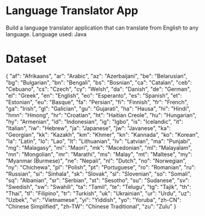 # Language Translator App

Build a language translator application that can translate from English to any language.
Language used: Java


# Dataset

{
  "af": "Afrikaans", 
  "ar": "Arabic", 
  "az": "Azerbaijani", 
  "be": "Belarusian", 
  "bg": "Bulgarian", 
  "bn": "Bengali", 
  "bs": "Bosnian", 
  "ca": "Catalan", 
  "ceb": "Cebuano", 
  "cs": "Czech", 
  "cy": "Welsh", 
  "da": "Danish", 
  "de": "German", 
  "el": "Greek", 
  "en": "English", 
  "eo": "Esperanto", 
  "es": "Spanish", 
  "et": "Estonian", 
  "eu": "Basque", 
  "fa": "Persian", 
  "fi": "Finnish", 
  "fr": "French", 
  "ga": "Irish", 
  "gl": "Galician", 
  "gu": "Gujarati", 
  "ha": "Hausa", 
  "hi": "Hindi", 
  "hmn": "Hmong", 
  "hr": "Croatian", 
  "ht": "Haitian Creole", 
  "hu": "Hungarian", 
  "hy": "Armenian", 
  "id": "Indonesian", 
  "ig": "Igbo", 
  "is": "Icelandic", 
  "it": "Italian", 
  "iw": "Hebrew", 
  "ja": "Japanese", 
  "jw": "Javanese", 
  "ka": "Georgian", 
  "kk": "Kazakh", 
  "km": "Khmer", 
  "kn": "Kannada", 
  "ko": "Korean", 
  "la": "Latin", 
  "lo": "Lao", 
  "lt": "Lithuanian", 
  "lv": "Latvian", 
  "ma": "Punjabi", 
  "mg": "Malagasy", 
  "mi": "Maori", 
  "mk": "Macedonian", 
  "ml": "Malayalam", 
  "mn": "Mongolian", 
  "mr": "Marathi", 
  "ms": "Malay", 
  "mt": "Maltese", 
  "my": "Myanmar (Burmese)", 
  "ne": "Nepali", 
  "nl": "Dutch", 
  "no": "Norwegian", 
  "ny": "Chichewa", 
  "pl": "Polish", 
  "pt": "Portuguese", 
  "ro": "Romanian", 
  "ru": "Russian", 
  "si": "Sinhala", 
  "sk": "Slovak", 
  "sl": "Slovenian", 
  "so": "Somali", 
  "sq": "Albanian", 
  "sr": "Serbian", 
  "st": "Sesotho", 
  "su": "Sudanese", 
  "sv": "Swedish", 
  "sw": "Swahili", 
  "ta": "Tamil", 
  "te": "Telugu", 
  "tg": "Tajik", 
  "th": "Thai", 
  "tl": "Filipino", 
  "tr": "Turkish", 
  "uk": "Ukrainian", 
  "ur": "Urdu", 
  "uz": "Uzbek", 
  "vi": "Vietnamese", 
  "yi": "Yiddish", 
  "yo": "Yoruba", 
  "zh-CN": "Chinese Simplified", 
  "zh-TW": "Chinese Traditional", 
  "zu": "Zulu"
}

